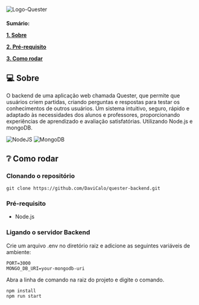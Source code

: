 ![Logo-Quester](https://github.com/user-attachments/assets/ca7f3b26-62f3-47ce-ac13-0838167d2d74)

<h4>
<p>Sumário:</p>
 <a href="#sobre"><p>1. Sobre</p></a> 
 <a href="#pre-requisito"><p>2. Pré-requisito</p></a>
 <a href="#como-rodar"><p>3. Como rodar</p></a>
</h4>

<a name="sobre"></a>
## :computer: Sobre

O backend de uma aplicação web chamada Quester, que permite que usuários criem partidas, criando perguntas e respostas para testar os conhecimentos de outros usuários. Um sistema intuitivo, seguro, rápido e adaptado às necessidades dos alunos e professores, proporcionando experiências de aprendizado e avaliação satisfatórias. Utilizando Node.js e mongoDB.

![NodeJS](https://img.shields.io/badge/node.js-6DA55F?style=for-the-badge&logo=node.js&logoColor=white)
![MongoDB](https://img.shields.io/badge/MongoDB-%234ea94b.svg?style=for-the-badge&logo=mongodb&logoColor=white)

<a name="como-rodar"></a>
## :grey_question: Como rodar
### Clonando o repositório

```shell
git clone https://github.com/DaviCalo/quester-backend.git
```

<a name="pre-requisito"></a>
### Pré-requisito

- Node.js

### Ligando o servidor Backend

Crie um arquivo .env no diretório raiz e adicione as seguintes variáveis ​​de ambiente:

```env
PORT=3000
MONGO_DB_URI=your-mongodb-uri
```

Abra a linha de comando na raiz do projeto e digite o comando.

```shell
npm install
npm run start
```